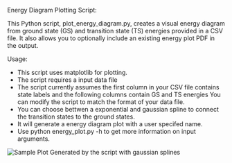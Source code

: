 Energy Diagram Plotting Script:

This Python script, plot_energy_diagram.py,  creates a visual energy diagram  from ground state (GS) and transition state (TS) energies provided in a CSV file. It also allows you to optionally include an existing energy plot PDF in the output.

Usage:

- This script uses matplotlib for plotting.
- The script requires a input data file
- The script currently assumes the first column in your CSV file contains state labels and the following columns contain GS and TS energies You can modify the script to match the format of your data file.
- You can choose bettwen a exponential and gaussian spline to connect the transition states to the ground states. 
- It will generate a energy diagram plot with a user specifed name.
- Use python energy_plot.py -h to get more information on input arguments.

![]("energy_diagram.pdf" "Sample Plot Generated by the script with gaussian splines")
